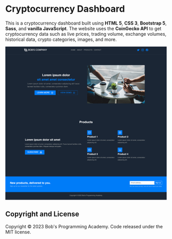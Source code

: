 # Cryptocurrency Dashboard

This is a cryptocurrency dashboard built using **HTML 5**, **CSS 3**, **Bootstrap 5**, **Sass**, and **vanilla JavaScript**. The website uses the **CoinGecko API** to get cryptocurrency data such as live prices, trading volume, exchange volumes, historical data, crypto categories, images, and more.

![plot](https://github.com/BobsProgrammingAcademy/landing-page-bootstrap-sass/blob/master/images/main.png?raw=true)

## Copyright and License

Copyright © 2023 Bob's Programming Academy. Code released under the MIT license.
